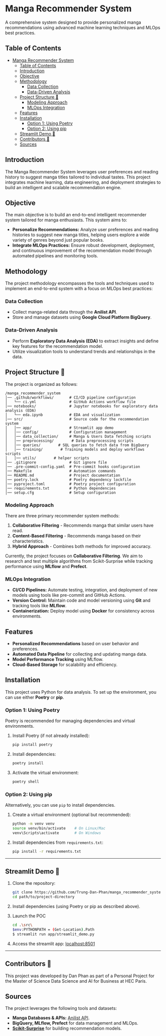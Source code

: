# Manga Recommender System

A comprehensive system designed to provide personalized manga recommendations using advanced machine learning techniques and MLOps best practices.

## Table of Contents
- [Manga Recommender System](#manga-recommender-system)
  - [Table of Contents](#table-of-contents)
  - [Introduction](#introduction)
  - [Objective](#objective)
  - [Methodology](#methodology)
    - [Data Collection](#data-collection)
    - [Data-Driven Analysis](#data-driven-analysis)
  - [Project Structure 📁](#project-structure-)
    - [Modeling Approach](#modeling-approach)
    - [MLOps Integration](#mlops-integration)
  - [Features](#features)
  - [Installation](#installation)
    - [Option 1: Using Poetry](#option-1-using-poetry)
    - [Option 2: Using pip](#option-2-using-pip)
  - [Streamlit Demo 🚀](#streamlit-demo-)
  - [Contributors 🤝](#contributors-)
  - [Sources](#sources)

## Introduction
The Manga Recommender System leverages user preferences and reading history to suggest manga titles tailored to individual tastes. This project integrates machine learning, data engineering, and deployment strategies to build an intelligent and scalable recommendation engine.

## Objective
The main objective is to build an end-to-end intelligent recommender system tailored for manga enthusiasts. This system aims to:

- **Personalize Recommendations:** Analyze user preferences and reading histories to suggest new manga titles, helping users explore a wide variety of genres beyond just popular books.
- **Integrate MLOps Practices:** Ensure robust development, deployment, and continuous improvement of the recommendation model through automated pipelines and monitoring tools.

## Methodology
The project methodology encompasses the tools and techniques used to implement an end-to-end system with a focus on MLOps best practices:

### Data Collection
- Collect manga-related data through the **Anilist API**.
- Store and manage datasets using **Google Cloud Platform BigQuery**.

### Data-Driven Analysis
- Perform **Exploratory Data Analysis (EDA)** to extract insights and define key features for the recommendation model.
- Utilize visualization tools to understand trends and relationships in the data.

## Project Structure 📁
The project is organized as follows:
```
/manga_recommender_system
│── .github/workflows/       # CI/CD pipeline configuration
│   └── ci.yml               # GitHub Actions workflow file
│── notebooks/               # Jupyter notebooks for exploratory data analysis (EDA)
│   └── eda.ipynb            # EDA and visualization
│── src/                     # Source code for the recommendation system
│   │── app/                 # Streamlit app demo
│   │── config/              # Configuration management
│   │── data_collection/     # Manga & Users Data fetching scripts
│   │── preprocessing/        # Data preprocessing scripts
│   │── queries/        # SQL queries to fetch data from BigQuery
│   │── training/        # Training models and deploy workflows scripts
│   │── utils/        # helper scripts
│── .gitignore               # Git ignore file
│── .pre-commit-config.yaml  # Pre-commit hooks configuration
│── Makefile                 # Automation commands
│── README.md                # Project documentation
│── poetry.lock              # Poetry dependency lockfile
│── pyproject.toml           # Poetry project configuration
│── requirements.txt         # Python dependencies
│── setup.cfg                # Setup configuration
```

### Modeling Approach
There are three primary recommender system methods:
1. **Collaborative Filtering** - Recommends manga that similar users have read.
2. **Content-Based Filtering** - Recommends manga based on their characteristics.
3. **Hybrid Approach** - Combines both methods for improved accuracy.

Currently, the project focuses on **Collaborative Filtering**. We aim to research and test multiple algorithms from Scikit-Surprise while tracking performance using **MLflow** and **Prefect**.

### MLOps Integration
- **CI/CD Pipelines:** Automate testing, integration, and deployment of new models using tools like pre-commit and GitHub Actions.
- **Version Control:** Maintain code and model versioning using **Git** and tracking tools like **MLflow**.
- **Containerization:** Deploy model using **Docker** for consistency across environments.

## Features
- **Personalized Recommendations** based on user behavior and preferences.
- **Automated Data Pipeline** for collecting and updating manga data.
- **Model Performance Tracking** using MLflow.
- **Cloud-Based Storage** for scalability and efficiency.

## Installation

This project uses Python for data analysis. To set up the environment, you can use either **Poetry** or **pip**.

### Option 1: Using Poetry
Poetry is recommended for managing dependencies and virtual environments.

1. Install Poetry (if not already installed):
   ```bash
   pip install poetry
   ```

2. Install dependencies:
   ```bash
   poetry install
   ```

3. Activate the virtual environment:
   ```bash
   poetry shell
   ```

### Option 2: Using pip
Alternatively, you can use `pip` to install dependencies.

1. Create a virtual environment (optional but recommended):
   ```bash
   python -m venv venv
   source venv/bin/activate    # On Linux/Mac
   venv\Scripts\activate       # On Windows
   ```

2. Install dependencies from `requirements.txt`:
   ```bash
   pip install -r requirements.txt
   ```

---

## Streamlit Demo 🚀

1. Clone the repository:
   ```bash
   git clone https://github.com/Trung-Dan-Phan/manga_recommender_system.git
   cd path/to/project-directory
   ```

2. Install dependencies (using Poetry or pip as described above).

3. Launch the POC
   ```bash
   cd .\src\
   $env:PYTHONPATH = (Get-Location).Path
   $ streamlit run app/streamlit_demo.py
   ```

4. Access the streamlit app: [localhost:8501](http://localhost:8501)

---

## Contributors 🤝

This project was developed by Dan Phan as part of a Personal Project for the Master of Science Data Science and AI for Business at HEC Paris.

## Sources
The project leverages the following tools and datasets:
- **Manga Databases & APIs:** [Anilist API](https://docs.anilist.co/).
- **BigQuery, MLflow, Prefect** for data management and MLOps.
- [**Scikit-Surprise**](https://surprise.readthedocs.io/en/stable/) for building recommendation models.
